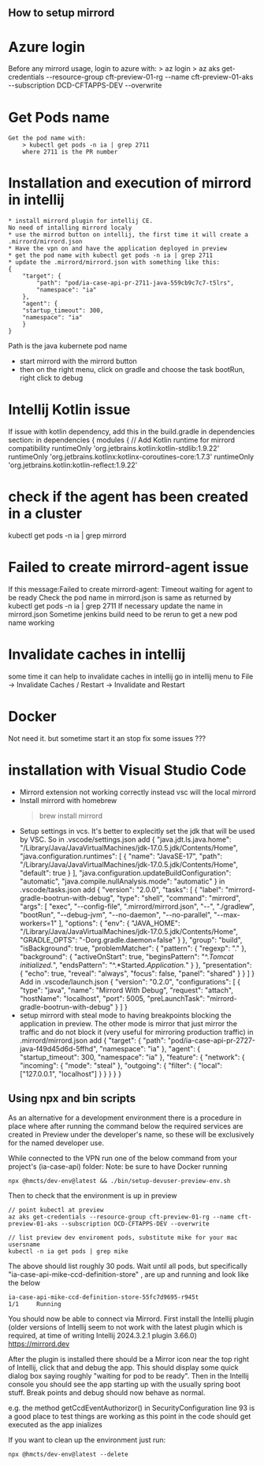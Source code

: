 ## How to setup mirrord

# Azure login
 Before any mirrord usage, login to azure with:
    > az login
    > az aks get-credentials --resource-group cft-preview-01-rg --name cft-preview-01-aks --subscription DCD-CFTAPPS-DEV --overwrite

# Get Pods name
    Get the pod name with:
        > kubectl get pods -n ia | grep 2711
        where 2711 is the PR number

# Installation and execution of mirrord in intellij
    * install mirrord plugin for intellij CE.
    No need of intalling mirrord localy
    * use the mirrod button on intellij, the first time it will create a .mirrord/mirrord.json
    * Have the vpn on and have the application deployed in preview
    * get the pod name with kubectl get pods -n ia | grep 2711
    * update the .mirrord/mirrord.json with something like this:
    {
        "target": {
            "path": "pod/ia-case-api-pr-2711-java-559cb9c7c7-t5lrs",
            "namespace": "ia"
        },
        "agent": {
        "startup_timeout": 300,
        "namespace": "ia"
        }
    }
Path is the java kubernete pod name
* start mirrord with the mirrord button
* then on the right menu, click on gradle and choose the task bootRun, right click to debug

# Intellij Kotlin issue
If issue with kotlin dependency, add this in the build.gradle in dependencies section:
in dependencies {
    modules {
// Add Kotlin runtime for mirrord compatibility
runtimeOnly 'org.jetbrains.kotlin:kotlin-stdlib:1.9.22'
runtimeOnly 'org.jetbrains.kotlinx:kotlinx-coroutines-core:1.7.3'
runtimeOnly 'org.jetbrains.kotlin:kotlin-reflect:1.9.22'

# check if the agent has been created in a cluster
kubectl get pods -n ia | grep mirrord

# Failed to create mirrord-agent issue
If this message:Failed to create mirrord-agent: Timeout waiting for agent to be ready
Check the pod name in mirrord.json is same as returned by kubectl get pods -n ia | grep 2711
If necessary update the name in mirrord.json
Sometime jenkins build need to be rerun to get a new pod name working

# Invalidate caches in intellij
some time it can help to invalidate caches in intellij
go in intellij menu to File -> Invalidate Caches / Restart -> Invalidate and Restart

# Docker
Not need it. but sometime start it an stop fix some issues ???

# installation with Visual Studio Code
* Mirrord extension not working correctly instead vsc will the local mirrord
* Install mirrord with homebrew
    > brew install mirrord
* Setup settings in vcs. It's better to explecitly set the jdk that will be used by VSC.
So in .vscode/settings.json add
{
  "java.jdt.ls.java.home": "/Library/Java/JavaVirtualMachines/jdk-17.0.5.jdk/Contents/Home",
  "java.configuration.runtimes": [
    {
      "name": "JavaSE-17",
      "path": "/Library/Java/JavaVirtualMachines/jdk-17.0.5.jdk/Contents/Home",
      "default": true
    }
  ],
  "java.configuration.updateBuildConfiguration": "automatic",
  "java.compile.nullAnalysis.mode": "automatic"
}
in .vscode/tasks.json add
{
  "version": "2.0.0",
  "tasks": [
  {
      "label": "mirrord-gradle-bootrun-with-debug",
      "type": "shell",
      "command": "mirrord",
      "args": [
        "exec",
        "--config-file",
        ".mirrord/mirrord.json",
        "--",
        "./gradlew",
        "bootRun",
        "--debug-jvm",
        "--no-daemon",
        "--no-parallel",
        "--max-workers=1"
      ],
      "options": {
        "env": {
          "JAVA_HOME": "/Library/Java/JavaVirtualMachines/jdk-17.0.5.jdk/Contents/Home",
          "GRADLE_OPTS": "-Dorg.gradle.daemon=false"
        }
      },
      "group": "build",
      "isBackground": true,
      "problemMatcher": {
        "pattern": {
          "regexp": "."
        },
        "background": {
          "activeOnStart": true,
          "beginsPattern": "^.*Tomcat initialized.*",
          "endsPattern": "^.*Started.*Application.*"
        }
      },
      "presentation": {
        "echo": true,
        "reveal": "always",
        "focus": false,
        "panel": "shared"
      }
    }
  ]
}
Add in .vscode/launch.json
{
  "version": "0.2.0",
  "configurations": [
    {
      "type": "java",
      "name": "Mirrord With Debug",
      "request": "attach",
      "hostName": "localhost",
      "port": 5005,
      "preLaunchTask": "mirrord-gradle-bootrun-with-debug"
    }
  ]
}
* setup mirrord with steal mode to having breakpoints blocking the application in preview. The other mode is mirror that just mirror the traffic and do not block it (very useful for mirroring production traffic)
in .mirrord/mirrord.json
add 
{
  "target": {
    "path": "pod/ia-case-api-pr-2727-java-f49d45d6d-5ffhd",
    "namespace": "ia"
  },
  "agent": {
    "startup_timeout": 300,
    "namespace": "ia"
  },
  "feature": {
    "network": {
      "incoming": {
        "mode": "steal"
      },
      "outgoing": {
        "filter": {
          "local": ["127.0.0.1", "localhost"]
        }
      }
    }
  }
}

## Using npx and bin scripts
As an alternative for a development environment there is a procedure in place where after running the command below the required services are created in Preview under the developer's name, so these will be exclusively for the named developer use.

While connected to the VPN run one of the below command from your project's (ia-case-api) folder:
Note: be sure to have Docker running

```shell
npx @hmcts/dev-env@latest && ./bin/setup-devuser-preview-env.sh
```

Then to check that the environment is up in preview

```shell
// point kubectl at preview
az aks get-credentials --resource-group cft-preview-01-rg --name cft-preview-01-aks --subscription DCD-CFTAPPS-DEV --overwrite

// list preview dev enviroment pods, substitute mike for your mac usersname 
kubectl -n ia get pods | grep mike
```

The above should list roughly 30 pods. Wait until all pods, but specifically "ia-case-api-mike-ccd-definition-store" , are up and running and look like the below

```shell
ia-case-api-mike-ccd-definition-store-55fc7d9695-r945t                   1/1     Running
```

You should now be able to connect via Mirrord. First install the Intellij plugin (older versions of Intellij seem to not work with the latest plugin which is required, at time of writing Intellij 2024.3.2.1 plugin 3.66.0)
https://mirrord.dev

After the plugin is installed there should be a Mirror icon near the top right of Intellij, click that and debug the app. This should display some quick dialog box saying roughly "waiting for pod to be ready". Then in the Intellij console you should see the app starting up with the usually spring boot stuff.
Break points and debug should now behave as normal.

e.g. the method getCcdEventAuthorizor() in SecurityConfiguration line 93 is a good place to test things are working as this point in the code should get executed as the app inializes

If you want to clean up the environment just run:

```shell
npx @hmcts/dev-env@latest --delete
```